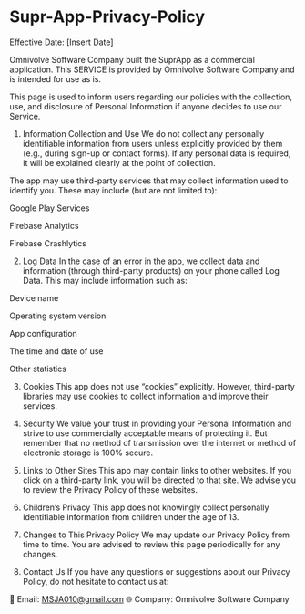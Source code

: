 # Supr-App-Privacy-Policy
Effective Date: [Insert Date]

Omnivolve Software Company built the SuprApp as a commercial application. This SERVICE is provided by Omnivolve Software Company and is intended for use as is.

This page is used to inform users regarding our policies with the collection, use, and disclosure of Personal Information if anyone decides to use our Service.

1. Information Collection and Use
We do not collect any personally identifiable information from users unless explicitly provided by them (e.g., during sign-up or contact forms). If any personal data is required, it will be explained clearly at the point of collection.

The app may use third-party services that may collect information used to identify you. These may include (but are not limited to):

Google Play Services

Firebase Analytics

Firebase Crashlytics

2. Log Data
In the case of an error in the app, we collect data and information (through third-party products) on your phone called Log Data. This may include information such as:

Device name

Operating system version

App configuration

The time and date of use

Other statistics

3. Cookies
This app does not use “cookies” explicitly. However, third-party libraries may use cookies to collect information and improve their services.

4. Security
We value your trust in providing your Personal Information and strive to use commercially acceptable means of protecting it. But remember that no method of transmission over the internet or method of electronic storage is 100% secure.

5. Links to Other Sites
This app may contain links to other websites. If you click on a third-party link, you will be directed to that site. We advise you to review the Privacy Policy of these websites.

6. Children’s Privacy
This app does not knowingly collect personally identifiable information from children under the age of 13.

7. Changes to This Privacy Policy
We may update our Privacy Policy from time to time. You are advised to review this page periodically for any changes.

8. Contact Us
If you have any questions or suggestions about our Privacy Policy, do not hesitate to contact us at:

📧 Email: MSJA010@gmail.com
🌐 Company: Omnivolve Software Company

